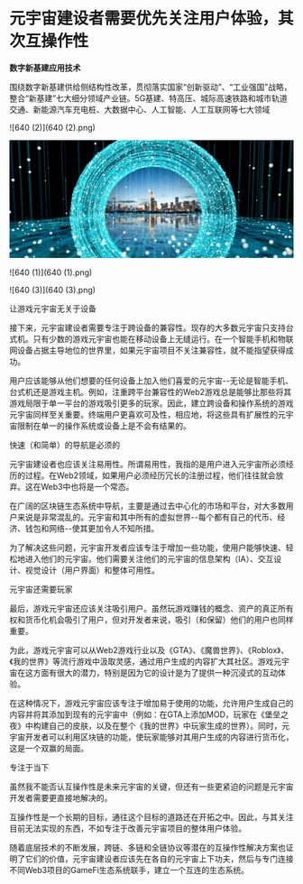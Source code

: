 # 元宇宙建设者需要优先关注用户体验，其次互操作性


**数字新基建应用技术**

围绕数字新基建供给侧结构性改革，贯彻落实国家“创新驱动”、“工业强国”战略，整合“新基建”七大细分领域产业链。5G基建、特高压、城际高速铁路和城市轨道交通、新能源汽车充电桩、大数据中心、人工智能、人工互联网等七大领域

![640 (2)](640 (2).png)

![640](640.png)



![640 (1)](640 (1).png)

![640 (3)](640 (3).png)



让游戏元宇宙无关于设备

接下来，元宇宙建设者需要专注于跨设备的兼容性。现存的大多数元宇宙只支持台式机。只有少数的游戏元宇宙也能在移动设备上无缝运行。在一个智能手机和物联网设备占据主导地位的世界里，如果元宇宙项目不关注兼容性，就不能指望获得成功。

用户应该能够从他们想要的任何设备上加入他们喜爱的元宇宙--无论是智能手机、台式机还是游戏主机。例如，注重跨平台兼容性的Web2游戏总是能够比那些将其游戏局限于单一平台的游戏吸引更多的玩家。因此，建立跨设备和操作系统的游戏元宇宙同样至关重要。终端用户更喜欢可及性，相应地，将这些具有扩展性的元宇宙限制在单一的操作系统或设备上是不会有结果的。

快速（和简单）的导航是必须的

元宇宙建设者也应该关注易用性。所谓易用性，我指的是用户进入元宇宙所必须经历的过程。在Web2领域，如果用户必须经历冗长的注册过程，他们往往就会放弃。这在Web3中也将是一个常态。

在广阔的区块链生态系统中导航，主要是通过去中心化的市场和平台，对大多数用户来说是非常混乱的。元宇宙和其中所有的虚拟世界--每个都有自己的代币、经济、钱包和网络--使其更加令人不知所措。

为了解决这些问题，元宇宙开发者应该专注于增加一些功能，使用户能够快速、轻松地进入他们的元宇宙。他们需要关注他们的元宇宙的信息架构（IA）、交互设计、视觉设计（用户界面）和整体可用性。

元宇宙还需要玩家

最后，游戏元宇宙还应该关注吸引用户。虽然玩游戏赚钱的概念、资产的真正所有权和货币化机会吸引了用户，但对开发者来说，吸引（和保留）他们的用户也同样重要。

为此，游戏元宇宙可以从Web2游戏行业以及《GTA》、《魔兽世界》、《Roblox》、《我的世界》等流行游戏中汲取灵感，通过用户生成的内容扩大其社区。游戏元宇宙在这方面有很大的潜力，特别是因为它的设计是为了提供一种沉浸式的互动体验。

在这种情况下，游戏元宇宙应该专注于增加易于使用的功能，允许用户生成自己的内容并将其添加到现有的元宇宙中（例如：在GTA上添加MOD，玩家在《堡垒之夜》中构建自己的皮肤，以及在整个《我的世界》中玩家生成的世界）。同时，元宇宙开发者可以利用区块链的功能，使玩家能够对其用户生成的内容进行货币化，这是一个双赢的局面。

专注于当下

虽然我不能否认互操作性是未来元宇宙的关键，但还有一些更紧迫的问题是元宇宙开发者需要更直接地解决的。

互操作性是一个长期的目标，通往这个目标的道路还在开拓之中。因此，与其关注目前无法实现的东西，不如专注于改善元宇宙项目的整体用户体验。

随着底层技术的不断发展，跨链、多链和全链协议等潜在的互操作性解决方案也证明了它们的价值，元宇宙建设者应该先在各自的元宇宙上下功夫，然后与专门连接不同Web3项目的GameFi生态系统联手，建立一个互连的生态系统。
